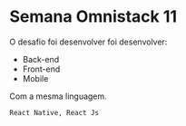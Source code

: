 # **Semana Omnistack 11**

O desafio foi desenvolver foi desenvolver:
* Back-end
* Front-end
* Mobile

Com a mesma linguagem.

`React Native, React Js`